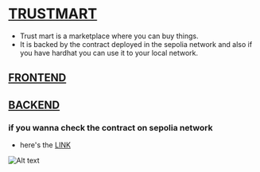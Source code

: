 # [TRUSTMART](https://trust-mart-frontend.vercel.app/) 
- Trust mart is a marketplace where you can buy things.
- It is backed by the contract deployed in the sepolia network and also if you have hardhat you can use it to your local network.
## [FRONTEND](https://github.com/yoharsh14/TrustMart_Frontend)
## [BACKEND](https://github.com/yoharsh14/TrustMart_Backend)

### if you wanna check the contract on sepolia network
- here's the [LINK](https://sepolia.etherscan.io/address/0x554d8dd87dBfC5287303137d9236DFb06bb764D2)


![Alt text](./Screenshot2023-06-07225435.jpeg)


